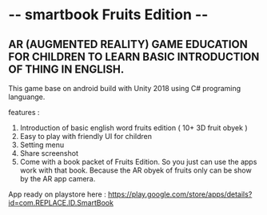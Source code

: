 -- smartbook Fruits Edition --
==============================

AR (AUGMENTED REALITY) GAME EDUCATION FOR CHILDREN TO LEARN BASIC INTRODUCTION OF THING IN ENGLISH. 
----------------------------------------------------------------
This game base on android build with Unity 2018 using C# programing languange.

features :
1. Introduction of basic english word fruits edition ( 10+ 3D fruit obyek )
2. Easy to play with friendly UI for children
3. Setting menu
4. Share screenshot
5. Come with a book packet of Fruits Edition. So you just can use the apps work with that book.
   Because the AR obyek of fruits only can be show by the AR app camera.

App ready on playstore here :
https://play.google.com/store/apps/details?id=com.REPLACE.ID.SmartBook
